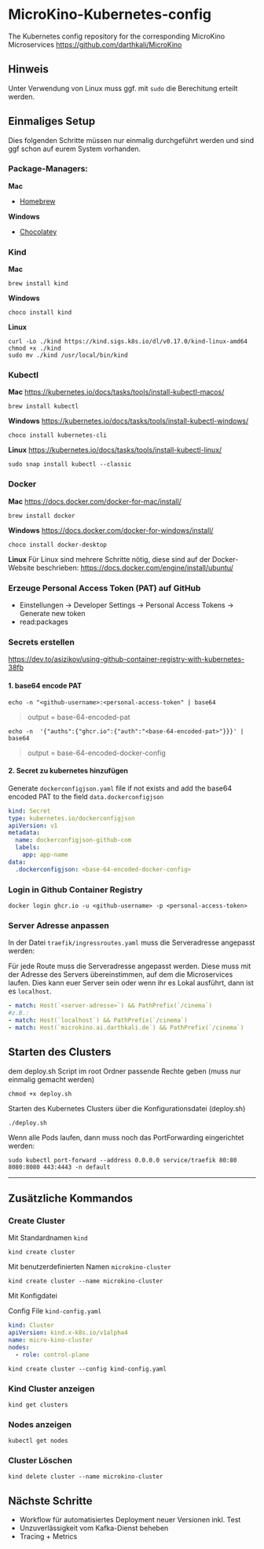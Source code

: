 # MicroKino-Kubernetes-config

The Kubernetes config repository for the corresponding MicroKino Microservices
https://github.com/darthkali/MicroKino

## Hinweis
Unter Verwendung von Linux muss ggf. mit `sudo` die Berechitung erteilt werden.

## Einmaliges Setup

Dies folgenden Schritte müssen nur einmalig durchgeführt werden und sind ggf schon auf eurem System vorhanden.

### Package-Managers:
**Mac**
- [Homebrew](https://brew.sh/)

**Windows**
- [Chocolatey](https://chocolatey.org/)


### Kind

**Mac**
``` shell
brew install kind
```
**Windows**
``` shell
choco install kind
```

**Linux**
``` shell
curl -Lo ./kind https://kind.sigs.k8s.io/dl/v0.17.0/kind-linux-amd64
chmod +x ./kind
sudo mv ./kind /usr/local/bin/kind
```

### Kubectl
**Mac**
https://kubernetes.io/docs/tasks/tools/install-kubectl-macos/
``` shell
brew install kubectl
```

**Windows**
https://kubernetes.io/docs/tasks/tools/install-kubectl-windows/
``` shell
choco install kubernetes-cli
```

**Linux**
https://kubernetes.io/docs/tasks/tools/install-kubectl-linux/
``` shell
sudo snap install kubectl --classic
```

### Docker
**Mac**
https://docs.docker.com/docker-for-mac/install/
``` shell
brew install docker
```

**Windows**
https://docs.docker.com/docker-for-windows/install/
``` shell
choco install docker-desktop
```

**Linux**
Für Linux sind mehrere Schritte nötig, diese sind auf der Docker-Website beschrieben:
https://docs.docker.com/engine/install/ubuntu/


### Erzeuge Personal Access Token (PAT) auf GitHub
- Einstellungen -> Developer Settings -> Personal Access Tokens -> Generate new token
- read:packages

### Secrets erstellen
https://dev.to/asizikov/using-github-container-registry-with-kubernetes-38fb

#### 1. base64 encode PAT

``` shell
echo -n "<github-username>:<personal-access-token" | base64
```
> output = base-64-encoded-pat

```shell
echo -n  '{"auths":{"ghcr.io":{"auth":"<base-64-encoded-pat>"}}}' | base64
```
> output = base-64-encoded-docker-config
#### 2. Secret zu kubernetes hinzufügen

Generate `dockerconfigjson.yaml` file if not exists and add the base64 encoded PAT to the field `data.dockerconfigjson`

``` yaml
kind: Secret
type: kubernetes.io/dockerconfigjson
apiVersion: v1
metadata:
  name: dockerconfigjson-github-com
  labels:
    app: app-name
data:
  .dockerconfigjson: <base-64-encoded-docker-config>
```

### Login in Github Container Registry
``` shell
docker login ghcr.io -u <github-username> -p <personal-access-token>
```

### Server Adresse anpassen
In der Datei `traefik/ingressroutes.yaml` muss die Serveradresse angepasst werden:

Für jede Route muss die Serveradresse angepasst werden. Diese muss mit der Adresse des Servers übereinstimmen, auf dem die Microservices laufen.  Dies kann euer Server sein oder wenn ihr es Lokal ausführt, dann ist es `localhost`.
```yaml
- match: Host(`<server-adresse>`) && PathPrefix(`/cinema`)
#z.B.:
- match: Host(`localhost`) && PathPrefix(`/cinema`)
- match: Host(`microkino.ai.darthkali.de`) && PathPrefix(`/cinema`)
```

## Starten des Clusters
dem deploy.sh Script im root Ordner passende Rechte geben (muss nur einmalig gemacht werden)
``` shell
chmod +x deploy.sh
```

Starten des Kubernetes Clusters über die Konfigurationsdatei (deploy.sh)
``` shell
./deploy.sh
```

Wenn alle Pods laufen, dann muss noch das PortForwarding eingerichtet werden:
```shell
sudo kubectl port-forward --address 0.0.0.0 service/traefik 80:80 8080:8080 443:4443 -n default
```


---
## Zusätzliche Kommandos
### Create Cluster
Mit Standardnamen `kind`

``` shell
kind create cluster
```

Mit benutzerdefinierten Namen `microkino-cluster`

``` shell
kind create cluster --name microkino-cluster
```
Mit Konfigdatei

Config File `kind-config.yaml`

``` yaml
kind: Cluster
apiVersion: kind.x-k8s.io/v1alpha4
name: micro-kino-cluster
nodes:
  - role: control-plane
```

``` shell
kind create cluster --config kind-config.yaml
```

### Kind Cluster anzeigen

``` shell
kind get clusters
```

### Nodes anzeigen

``` shell
kubectl get nodes
```

### Cluster Löschen

``` shell
kind delete cluster --name microkino-cluster
```

## Nächste Schritte
- Workflow für automatisiertes Deployment neuer Versionen inkl. Test
- Unzuverlässigkeit vom Kafka-Dienst beheben
- Tracing + Metrics
